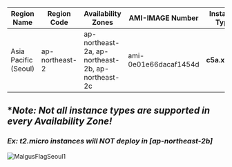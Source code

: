 | **Region Name**          | **Region Code** | **Availability Zones**                         | **AMI-IMAGE Number**  | **Instance Type** |
|--------------------------|------------------|-----------------------------------------------|-----------------------|------------------------------|
| Asia Pacific (Seoul)     | ap-northeast-2  | ap-northeast-2a, ap-northeast-2b, ap-northeast-2c | ami-0e01e66dacaf1454d  | **c5a.xlarge**    |

## ****Note: Not all instance types are supported in every Availability Zone!*** 
### ***Ex: t2.micro instances will NOT deploy in [ap-northeast-2b]***

![MalgusFlagSeoul1](https://github.com/mindmotivate/Malgus-Clan/assets/130941970/67e5f583-8f61-4373-a10b-f743b722d929)



